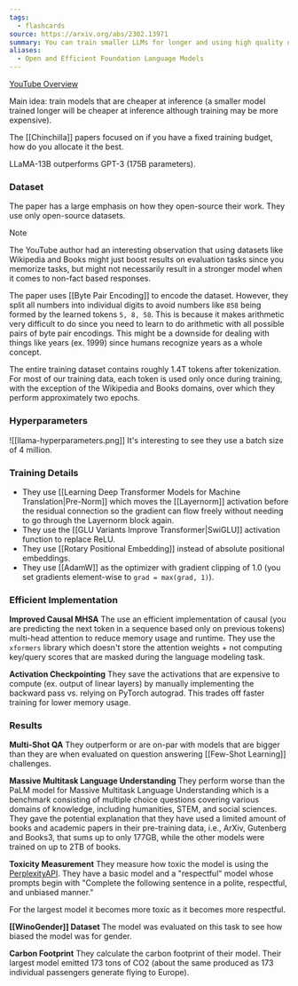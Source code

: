 ```yaml
---
tags:
  - flashcards
source: https://arxiv.org/abs/2302.13971
summary: You can train smaller LLMs for longer and using high quality data to get a good model
aliases:
  - Open and Efficient Foundation Language Models
---
```

[YouTube Overview](https://youtu.be/E5OnoYF2oAk)

Main idea: train models that are cheaper at inference (a smaller model trained longer will be cheaper at inference although training may be more expensive).

The [[Chinchilla]] papers focused on if you have a fixed training budget, how do you allocate it the best.

LLaMA-13B outperforms GPT-3 (175B parameters).
### Dataset
The paper has a large emphasis on how they open-source their work. They use only open-source datasets.

> [!NOTE] 
> The YouTube author had an interesting observation that using datasets like Wikipedia and Books might just boost results on evaluation tasks since you memorize tasks, but might not necessarily result in a stronger model when it comes to non-fact based responses.

The paper uses [[Byte Pair Encoding]] to encode the dataset. However, they split all numbers into individual digits to avoid numbers like `858` being formed by the learned tokens `5, 8, 58`. This is because it makes arithmetic very difficult to do since you need to learn to do arithmetic with all possible pairs of byte pair encodings. This might be a downside for dealing with things like years (ex. 1999) since humans recognize years as a whole concept.

The entire training dataset contains roughly 1.4T tokens after tokenization. For most of our training data, each token is used only once during training, with the exception of the Wikipedia and Books domains, over which they perform approximately two epochs.
### Hyperparameters
 ![[llama-hyperparameters.png]]
 It's interesting to see they use a batch size of 4 million.
### Training Details
- They use [[Learning Deep Transformer Models for Machine Translation|Pre-Norm]] which moves the [[Layernorm]] activation before the residual connection so the gradient can flow freely without needing to go through the Layernorm block again.
- They use the [[GLU Variants Improve Transformer|SwiGLU]] activation function to replace ReLU.
- They use [[Rotary Positional Embedding]] instead of absolute positional embeddings.
- They use [[AdamW]] as the optimizer with gradient clipping of 1.0 (you set gradients element-wise to `grad = max(grad, 1)`).

### Efficient Implementation
**Improved Causal MHSA**
The use an efficient implementation of causal (you are predicting the next token in a sequence based only on previous tokens) multi-head attention to reduce memory usage and runtime. They use the `xformers` library which doesn't store the attention weights + not computing key/query scores that are masked during the language modeling task.

**Activation Checkpointing**
They save the activations that are expensive to compute (ex. output of linear layers) by manually implementing the backward pass vs. relying on PyTorch autograd. This trades off faster training for lower memory usage.

### Results
**Multi-Shot QA**
They outperform or are on-par with models that are bigger than they are when evaluated on question answering [[Few-Shot Learning]] challenges.

**Massive Multitask Language Understanding**
They perform worse than the PaLM model for Massive Multitask Language Understanding which is a benchmark consisting of multiple choice questions covering various domains of knowledge, including humanities, STEM, and social sciences. They gave the potential explanation that they have used a limited amount of books and academic papers in their pre-training data, i.e., ArXiv, Gutenberg and Books3, that sums up to only 177GB, while the other models were trained on up to 2TB of books.

**Toxicity Measurement**
They measure how toxic the model is using the [PerplexityAPI](https://perspectiveapi.com/). They have a basic model and a "respectful" model whose prompts begin with "Complete the following sentence in a polite, respectful, and unbiased manner."

For the largest model it becomes more toxic as it becomes more respectful.

**[[WinoGender]] Dataset**
The model was evaluated on this task to see how biased the model was for gender.

**Carbon Footprint**
They calculate the carbon footprint of their model. Their largest model emitted 173 tons of CO2 (about the same produced as 173 individual passengers generate flying to Europe).